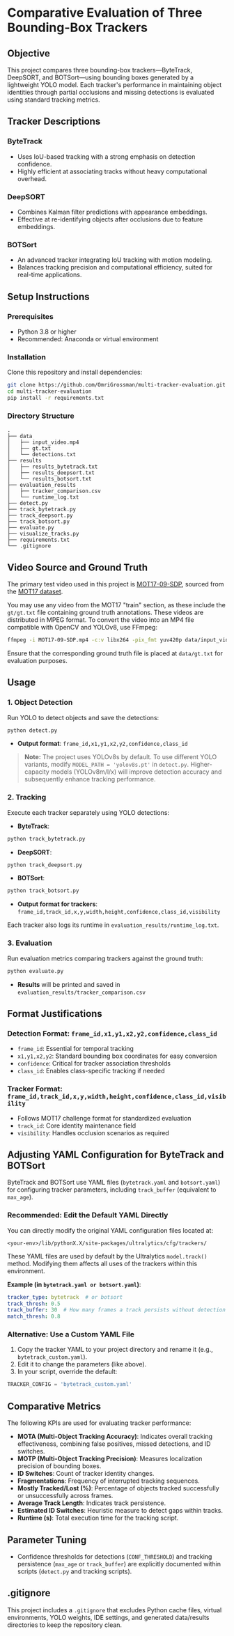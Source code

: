 # Comparative Evaluation of Three Bounding-Box Trackers

## Objective

This project compares three bounding-box trackers—ByteTrack, DeepSORT, and BOTSort—using bounding boxes generated by a lightweight YOLO model. Each tracker's performance in maintaining object identities through partial occlusions and missing detections is evaluated using standard tracking metrics.

## Tracker Descriptions

### ByteTrack

* Uses IoU-based tracking with a strong emphasis on detection confidence.
* Highly efficient at associating tracks without heavy computational overhead.

### DeepSORT

* Combines Kalman filter predictions with appearance embeddings.
* Effective at re-identifying objects after occlusions due to feature embeddings.

### BOTSort

* An advanced tracker integrating IoU tracking with motion modeling.
* Balances tracking precision and computational efficiency, suited for real-time applications.

## Setup Instructions

### Prerequisites

* Python 3.8 or higher
* Recommended: Anaconda or virtual environment

### Installation

Clone this repository and install dependencies:

```bash
git clone https://github.com/OmriGrossman/multi-tracker-evaluation.git
cd multi-tracker-evaluation
pip install -r requirements.txt
```

### Directory Structure

```
.
├── data
│   ├── input_video.mp4
│   ├── gt.txt
│   └── detections.txt
├── results
│   ├── results_bytetrack.txt
│   ├── results_deepsort.txt
│   └── results_botsort.txt
├── evaluation_results
│   ├── tracker_comparison.csv
│   └── runtime_log.txt
├── detect.py
├── track_bytetrack.py
├── track_deepsort.py
├── track_botsort.py
├── evaluate.py
├── visualize_tracks.py
├── requirements.txt
└── .gitignore
```

## Video Source and Ground Truth

The primary test video used in this project is [MOT17-09-SDP](https://motchallenge.net/vis/MOT17-09-SDP), sourced from the [MOT17 dataset](https://motchallenge.net/data/MOT17/).

You may use any video from the MOT17 "train" section, as these include the `gt/gt.txt` file containing ground truth annotations. These videos are distributed in MPEG format. To convert the video into an MP4 file compatible with OpenCV and YOLOv8, use FFmpeg:

```bash
ffmpeg -i MOT17-09-SDP.mp4 -c:v libx264 -pix_fmt yuv420p data/input_video.mp4
```

Ensure that the corresponding ground truth file is placed at `data/gt.txt` for evaluation purposes.

## Usage

### 1. Object Detection

Run YOLO to detect objects and save the detections:

```bash
python detect.py
```

* **Output format**: `frame_id,x1,y1,x2,y2,confidence,class_id`

> **Note:** The project uses YOLOv8s by default. To use different YOLO variants, modify `MODEL_PATH = 'yolov8s.pt'` in `detect.py`. Higher-capacity models (YOLOv8m/l/x) will improve detection accuracy and subsequently enhance tracking performance.

### 2. Tracking

Execute each tracker separately using YOLO detections:

* **ByteTrack**:

```bash
python track_bytetrack.py
```

* **DeepSORT**:

```bash
python track_deepsort.py
```

* **BOTSort**:

```bash
python track_botsort.py
```

* **Output format for trackers**: `frame_id,track_id,x,y,width,height,confidence,class_id,visibility`

Each tracker also logs its runtime in `evaluation_results/runtime_log.txt`.

### 3. Evaluation

Run evaluation metrics comparing trackers against the ground truth:

```bash
python evaluate.py
```

* **Results** will be printed and saved in `evaluation_results/tracker_comparison.csv`

## Format Justifications

### Detection Format: `frame_id,x1,y1,x2,y2,confidence,class_id`
- `frame_id`: Essential for temporal tracking
- `x1,y1,x2,y2`: Standard bounding box coordinates for easy conversion
- `confidence`: Critical for tracker association thresholds
- `class_id`: Enables class-specific tracking if needed

### Tracker Format: `frame_id,track_id,x,y,width,height,confidence,class_id,visibility`
- Follows MOT17 challenge format for standardized evaluation
- `track_id`: Core identity maintenance field
- `visibility`: Handles occlusion scenarios as required

## Adjusting YAML Configuration for ByteTrack and BOTSort

ByteTrack and BOTSort use YAML files (`bytetrack.yaml` and `botsort.yaml`) for configuring tracker parameters, including `track_buffer` (equivalent to `max_age`).

### Recommended: Edit the Default YAML Directly

You can directly modify the original YAML configuration files located at:

```
<your-env>/lib/pythonX.X/site-packages/ultralytics/cfg/trackers/
```

These YAML files are used by default by the Ultralytics `model.track()` method. Modifying them affects all uses of the trackers within this environment.

**Example (in **``bytetrack.yaml or botsort.yaml``**)**:

```yaml
tracker_type: bytetrack  # or botsort
track_thresh: 0.5
track_buffer: 30  # How many frames a track persists without detection
match_thresh: 0.8
```



### Alternative: Use a Custom YAML File

1. Copy the tracker YAML to your project directory and rename it (e.g., `bytetrack_custom.yaml`).
2. Edit it to change the parameters (like above).
3. In your script, override the default:

```python
TRACKER_CONFIG = 'bytetrack_custom.yaml'
```


## Comparative Metrics

The following KPIs are used for evaluating tracker performance:

* **MOTA (Multi-Object Tracking Accuracy)**: Indicates overall tracking effectiveness, combining false positives, missed detections, and ID switches.
* **MOTP (Multi-Object Tracking Precision)**: Measures localization precision of bounding boxes.
* **ID Switches**: Count of tracker identity changes.
* **Fragmentations**: Frequency of interrupted tracking sequences.
* **Mostly Tracked/Lost (%)**: Percentage of objects tracked successfully or unsuccessfully across frames.
* **Average Track Length**: Indicates track persistence.
* **Estimated ID Switches**: Heuristic measure to detect gaps within tracks.
* **Runtime (s)**: Total execution time for the tracking script.

## Parameter Tuning

* Confidence thresholds for detections (`CONF_THRESHOLD`) and tracking persistence (`max_age` or `track_buffer`) are explicitly documented within scripts (`detect.py` and tracking scripts).

## .gitignore

This project includes a `.gitignore` that excludes Python cache files, virtual environments, YOLO weights, IDE settings, and generated data/results directories to keep the repository clean.
